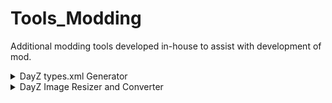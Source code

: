 # Tools_Modding
Additional modding tools developed in-house to assist with development of mod.

<details>
<summary>DayZ types.xml Generator</summary>
  
## Types.xml generator

This Python tool automatically extracts class names from a C++ file that match the Dayz item pattern (`class {className} : {base_class}`) and appends them in a structured XML format to specified output files.

### Requirements

Before running the script, ensure you have the following requirements installed:

- **Python**: The script is compatible with Python 3.x. You can download and install Python from [python.org](https://www.python.org/downloads/).

-**Regex** and **Enum** packages: these packages generally come preinstalled with Python3 but if needed they can be installed with:

```pip
pip install regex
pip install enum
```

- **Access Permissions**: Ensure you have write permissions to the directories where the output files will be saved.

### Installation

1. **Clone the Repository**:
   Clone this repository to your local machine using Git:
   ```bash
   git clone https://github.com/yourusername/yourrepository.git
   ```
   Navigate to the cloned directory:
   ```bash
   cd yourrepository
   ```

### Configuration

To configure the script to work with your project, you will need to modify the output paths where the XML-formatted class names will be saved.

#### Modifying Output Paths

The script has predefined output paths set to:
- `P:\\OUTPUTS\\@ResurgenceRP_Dev\\types.txt`
- `P:\\OUTPUTS\\@ResurgenceRP\\types.txt`

To change these paths, open the `main()` function in the script and locate the following lines:
```python
output_paths = [
    'P:\\OUTPUTS\\@ResurgenceRP_Dev\\types.txt',
    'P:\\OUTPUTS\\@ResurgenceRP\\types.txt'
]
```

Replace these paths with your desired file locations. Ensure the new directories exist or that the script has permission to create them.

## Running the Tool

To run the tool, navigate to the directory containing the script and run:
```bash
python dayz_types.py
```

When prompted, enter the full path to the C++ file you wish to process. Quotation marks if present will be stripped

## Contributing

Contributions to this project are welcome. You can contribute by:
- Submitting a pull request with improvements.
- Reporting bugs or requesting new features by creating an issue.
</details>

<details>
<summary>DayZ Image Resizer and Converter</summary>

## DayZ Image Resizer and Converter

This Python tool automatically and looselessly resisizes images to 2048x1024 (Powers of two) which in turn is automatically converted to PAA file format using BI Studio tools. Processed PAA files will be saved in PROCESSED subfolder in source folder.

This tool was made mostly because i was anooyed at having to manually resize images while making loading screens

### Requirements

Before running the script, ensure you have the following requirements installed:

- **Python**: The script is compatible with Python 3.x. You can download and install Python from [python.org](https://www.python.org/downloads/).

-**Pillow** package: This package is required to resize images, you can install it with:

```pip
pip install pillow
```

- **DayZ Tools** - This script is designed with default DayZ tools in mind as it uses ImageToPaa executable from them

- **Access Permissions**: Ensure you have write permissions to the directories where the output files will be saved.

### Installation

1. **Clone the Repository**:
   Clone this repository to your local machine using Git:
   ```bash
   git clone https://github.com/yourusername/yourrepository.git
   ```
   Navigate to the cloned directory:
   ```bash
   cd yourrepository
   ```

### Configuration

To configure the script to work with your project, you will need to modify following paths and settings:

```py
image_folder_path = r"PATH TO FOLDER WITH IMAGES"

image_to_paa_path = r"PATH TO IMAGETOPAA.EXE FILE"
```

In addition you can also adjust following settings:
```py
processed_folder_path = os.path.join(image_folder_path, "PROCESSED")

target_width, target_height = 2048, 1024
```

Where processed_folder_path is output location for PAA files (By default ``image_folder_path\PROCESSED``) and target_width, target_height are dimensions for output image

> [!CAUTION]
> target_width, target_height **MUST** be powers of 2 (i.e 512, 1024, 2048 and so on)

## Running the Tool

To run the tool, navigate to the directory containing the script and run:
```bash
python ImageResizeToPAA.py
```

## Contributing

Contributions to this project are welcome. You can contribute by:
- Submitting a pull request with improvements.
- Reporting bugs or requesting new features by creating an issue.
</details>
